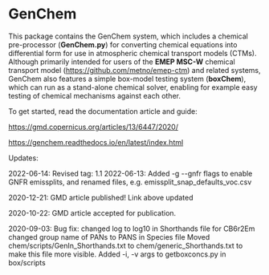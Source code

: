 GenChem 
=======

This package contains the GenChem system, which
includes a chemical pre-processor (**GenChem.py**) for converting chemical
equations into differential form for use in atmospheric chemical transport
models (CTMs).  Although primarily intended for users of the **EMEP MSC-W**
chemical transport model (https://github.com/metno/emep-ctm) and 
related systems, GenChem also features a simple box-model testing system
(**boxChem**), which can run as a stand-alone chemical solver, enabling for
example easy testing of chemical mechanisms against each other.

To get started, read the documentation article and guide:

   https://gmd.copernicus.org/articles/13/6447/2020/

   https://genchem.readthedocs.io/en/latest/index.html


Updates:

  2022-06-14: Revised tag: 1.1
  2022-06-13: Added -g --gnfr flags to enable GNFR emissplits, and renamed files, e.g. emissplit_snap_defaults_voc.csv

  2020-12-21: GMD article published! Link above updated 

  2020-10-22: GMD article accepted for publication. 

  2020-09-03:
    Bug fix: changed log to log10 in Shorthands file for CB6r2Em
    changed group name of PANs to PANS in Species file
    Moved chem/scripts/GenIn_Shorthands.txt to chem/generic_Shorthands.txt
     to make this file more visible.
    Added -i, -v args to getboxconcs.py in box/scripts
